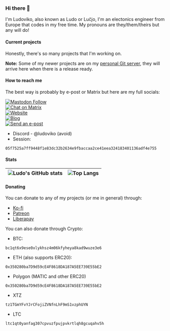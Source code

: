 ### Hi there 👋
I'm Ludoviko, also known as Ludo or Luĉjo, I'm an electonics engineer from Europe that codes in my free time. My pronouns are they/them/theirs but any will do!

#### Current projects
Honestly, there's so many projects that I'm working on.

**Note:** Some of my newer projects are on my [personal Git server](https://git.ludoviko.ch), they will arrive here when there is a release ready.

#### How to reach me
The best way is probably by e-post or Matrix but here are my full socials:


[![Mastodon Follow](https://img.shields.io/mastodon/follow/109337353066993672?domain=https%3A%2F%2Fmasto.nu&style=for-the-badge&logo=mastodon&logoColor=white&labelColor=303446&color=ca9ee6)](https://masto.nu/@Ludoviko)  
[![Chat on Matrix](https://img.shields.io/badge/chat-on%20matrix-232634?style=for-the-badge&logo=matrix&logoColor=white&labelColor=303446)](https://matrix.to/#/@ludo:ludoviko.ch)  
[![Website](https://img.shields.io/badge/website-ludoviko.ch-99d1db?style=for-the-badge&logoColor=white&labelColor=303446)](https://ludoviko.ch)  
[![Blog](https://img.shields.io/badge/blog-blog.ludoviko.ch-81c8be?style=for-the-badge&logoColor=white&labelColor=303446)](https://blog.ludoviko.ch)  
[![Send an e-post](https://img.shields.io/badge/epost-me@ludoviko.ch-85c1dc?style=for-the-badge&logoColor=white&labelColor=303446)](mailto:me@ludoviko.ch)

 - Discord - @ludoviko (avoid)
 - Session:
```
05f7525a7ff9448f1e83dc32b2634e9fbaccaa2ce41eea324183401136adf4e755
```

#### Stats
|![Ludo's GitHub stats](https://github-readme-stats.vercel.app/api?username=Lucxjo&show_icons=true&theme=dracula) | ![Top Langs](https://github-readme-stats.vercel.app/api/top-langs/?username=Lucxjo&theme=dracula&show_icons=true&layout=compact)|
|-------|------|

#### Donating
You can donate to any of my projects (or me in general) through:
 - [Ko-fi](https://ko-fi.com/ludoviko)
 - [Patreon](https://www.patreon.com/ludoviko)
 - [Liberapay](https://liberapay.com/ludoviko)  

You can also donate through Crypto:
 - BTC:
```
bc1qt6x9ese0xlykhsz4m06kfyheya8kad9wuze3e6
```
 - ETH (also supports ERC20):
```
0x350280ba7D9d59cE4F8618DA187A5EE739E55bE2
```
 - Polygon (MATIC and other ERC20)
```
0x350280ba7D9d59cE4F8618DA187A5EE739E55bE2
```
 - XTZ
```
tz1TGmYFvYJrCFojiZVNfnLhF9mS1vzphUYN
```
  - LTC
```
ltc1qt0yanfag307cpvuzfpujpvkrtlqh8gcuqahv5h
```

<!--
**Lucxjo/Lucxjo** is a ✨ _special_ ✨ repository because its `README.md` (this file) appears on your GitHub profile.

Here are some ideas to get you started:

- 🔭 I’m currently working on ...
- 🌱 I’m currently learning ...
- 👯 I’m looking to collaborate on ...
- 🤔 I’m looking for help with ...
- 💬 Ask me about ...
- 📫 How to reach me: ...
- 😄 Pronouns: ...
- ⚡ Fun fact: ...
-->
